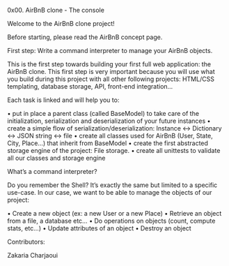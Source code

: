 0x00. AirBnB clone - The console

Welcome to the AirBnB clone project!

Before starting, please read the AirBnB concept page.

First step: Write a command interpreter to manage your AirBnB objects.

This is the first step towards building your first full web application: the AirBnB clone. This first step is very important because you will use what you build during this project with all other following projects: HTML/CSS templating, database storage, API, front-end integration…

Each task is linked and will help you to:

   • put in place a parent class (called BaseModel) to take care of the initialization, serialization and deserialization of your future instances
   • create a simple flow of serialization/deserialization: Instance <-> Dictionary <-> JSON string <-> file
   • create all classes used for AirBnB (User, State, City, Place…) that inherit from BaseModel
   • create the first abstracted storage engine of the project: File storage.
   • create all unittests to validate all our classes and storage engine

What’s a command interpreter?

Do you remember the Shell? It’s exactly the same but limited to a specific use-case. In our case, we want to be able to manage the objects of our project:

   • Create a new object (ex: a new User or a new Place)
   • Retrieve an object from a file, a database etc…
   • Do operations on objects (count, compute stats, etc…)
   • Update attributes of an object
   • Destroy an object

Contributors:

Zakaria Charjaoui
